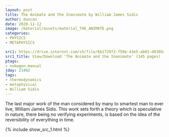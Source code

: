 ```yaml
---
layout: post
title: The Animate and the Inanimate by William James Sidis
author: duncan
date: 2020-11-12
image: /material/assets/material_THE_ANIMATE.png
categories:
- PHYSICS
- METAPHYSICS

src1: https://drive.internxt.com/sh/file/6b172972-f59e-43e5-ab01-d0305d4f2418/c7134c4f063947e49675e32ef153d97ff1b78f53dcd3cb64a713304d2d826198
src1_title: View/Download 'The Animate and the Inanimate' (145 pages)
ptags:
- nokwgen-manual
jday: 21492
tags:
- thermodynamics
- metaphysical
- William Sidis
---
```


The last major work of the man considered by many to smartest man to ever live, William James Sidis.  This work sets forth a theory which is speculative in nature, there being no verifying experiments, is based on the idea of the reversibility of everything in time.

<!--more-->

{% include show_src_1.html %}

